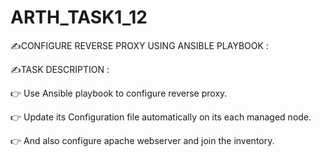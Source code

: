 # ARTH_TASK1_12

✍CONFIGURE REVERSE PROXY USING ANSIBLE PLAYBOOK :


✍TASK DESCRIPTION :

👉 Use Ansible playbook to configure reverse proxy.

👉 Update its Configuration file automatically on its each managed node.

👉 And also configure apache webserver and join the inventory.
